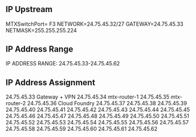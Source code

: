 # 

## IP Upstream
MTXSwitchPort= F3
NETWORK=24.75.45.32/27
GATEWAY=24.75.45.33
NETMASK=255.255.255.224 

## IP Address Range
IP ADDRESS RANGE: 24.75.45.33-24.75.45.62

## IP Address Assignment
24.75.45.33 Gateway + VPN
24.75.45.34 mtx-router-1
24.75.45.35 mtx-router-2
24.75.45.36 Cloud Foundry
24.75.45.37 
24.75.45.38 
24.75.45.39 
24.75.45.40 
24.75.45.41 
24.75.45.42 
24.75.45.43
24.75.45.44
24.75.45.45
24.75.45.46
24.75.45.47
24.75.45.48
24.75.45.49
24.75.45.50 
24.75.45.51
24.75.45.52
24.75.45.53
24.75.45.54
24.75.45.55
24.75.45.56
24.75.45.57
24.75.45.58
24.75.45.59
24.75.45.60
24.75.45.61
24.75.45.62 
